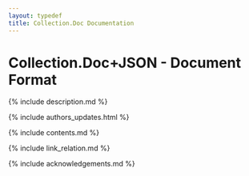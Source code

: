 ```yaml
---
layout: typedef
title: Collection.Doc Documentation
---
```


# Collection.Doc+JSON - Document Format

{% include description.md %}

{% include authors_updates.html %}

{% include contents.md %}

{% include link_relation.md %}

{% include acknowledgements.md %}